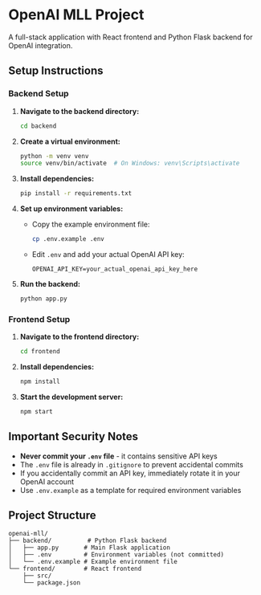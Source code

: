 # OpenAI MLL Project

A full-stack application with React frontend and Python Flask backend for OpenAI integration.

## Setup Instructions

### Backend Setup

1. **Navigate to the backend directory:**
   ```bash
   cd backend
   ```

2. **Create a virtual environment:**
   ```bash
   python -m venv venv
   source venv/bin/activate  # On Windows: venv\Scripts\activate
   ```

3. **Install dependencies:**
   ```bash
   pip install -r requirements.txt
   ```

4. **Set up environment variables:**
   - Copy the example environment file:
     ```bash
     cp .env.example .env
     ```
   - Edit `.env` and add your actual OpenAI API key:
     ```
     OPENAI_API_KEY=your_actual_openai_api_key_here
     ```

5. **Run the backend:**
   ```bash
   python app.py
   ```

### Frontend Setup

1. **Navigate to the frontend directory:**
   ```bash
   cd frontend
   ```

2. **Install dependencies:**
   ```bash
   npm install
   ```

3. **Start the development server:**
   ```bash
   npm start
   ```

## Important Security Notes

- **Never commit your `.env` file** - it contains sensitive API keys
- The `.env` file is already in `.gitignore` to prevent accidental commits
- If you accidentally commit an API key, immediately rotate it in your OpenAI account
- Use `.env.example` as a template for required environment variables

## Project Structure

```
openai-mll/
├── backend/          # Python Flask backend
│   ├── app.py       # Main Flask application
│   ├── .env         # Environment variables (not committed)
│   └── .env.example # Example environment file
└── frontend/        # React frontend
    ├── src/
    └── package.json
```
